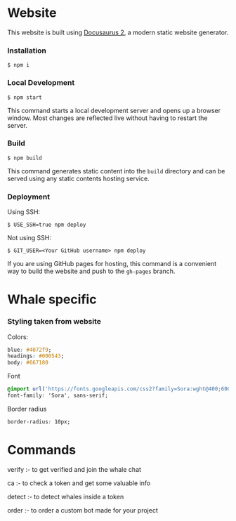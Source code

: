 # Website

This website is built using [Docusaurus 2](https://docusaurus.io/), a modern static website generator.

### Installation

```
$ npm i 
```

### Local Development

```
$ npm start
```

This command starts a local development server and opens up a browser window. Most changes are reflected live without having to restart the server.

### Build

```
$ npm build
```

This command generates static content into the `build` directory and can be served using any static contents hosting service.

### Deployment

Using SSH:

```
$ USE_SSH=true npm deploy
```

Not using SSH:

```
$ GIT_USER=<Your GitHub username> npm deploy
```

If you are using GitHub pages for hosting, this command is a convenient way to build the website and push to the `gh-pages` branch.


# Whale specific 

### Styling taken from website 
Colors:  
```css
blue: #4072f9;
headings: #000543;
body: #667180
```
Font
```css
@import url('https://fonts.googleapis.com/css2?family=Sora:wght@400;600&display=swap');
font-family: 'Sora', sans-serif;
```
Border radius
```css
border-radius: 10px;
```

# Commands
verify :- to get verified and join the whale chat

ca :- to check a token and get some valuable info

detect :- to detect whales inside a token 

order :- to order a custom bot made for your project